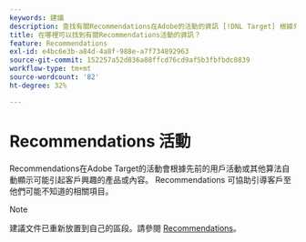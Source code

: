 ```yaml
---
keywords: 建議
description: 查找有關Recommendations在Adobe的活動的資訊 [!DNL Target] 根據先前的用戶活動自動顯示可能引起客戶興趣的產品或內容。
title: 在哪裡可以找到有關Recommendations活動的資訊？
feature: Recommendations
exl-id: e4bc6e3b-a84d-4a8f-988e-a7f734892963
source-git-commit: 152257a52d836a88ffcd76cd9af5b3fbfbdc0839
workflow-type: tm+mt
source-wordcount: '82'
ht-degree: 32%

---
```


# Recommendations 活動

Recommendations在Adobe Target的活動會根據先前的用戶活動或其他算法自動顯示可能引起客戶興趣的產品或內容。 Recommendations 可協助引導客戶至他們可能不知道的相關項目。

>[!NOTE]
>
>建議文件已重新放置到自己的區段。請參閱 [Recommendations](/help/main/c-recommendations/recommendations.md#concept_7556C8A4543942F2A77B13A29339C0C0)。
